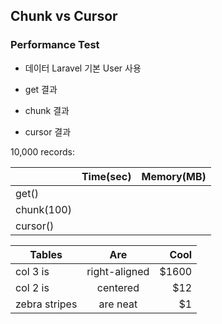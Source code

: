 ## Chunk vs Cursor


### Performance Test

- 데이터 Laravel 기본 User 사용

* get 결과

* chunk 결과

* cursor 결과

10,000 records:

|           |Time(sec) |Memory(MB) |
|-----------|----------|-----------|
|get()      |          |           |
|chunk(100) |          |           |
|cursor()   |          |           |

| Tables        | Are           | Cool  |
| ------------- |:-------------:| -----:|
| col 3 is      | right-aligned | $1600 |
| col 2 is      | centered      |   $12 |
| zebra stripes | are neat      |    $1 |
